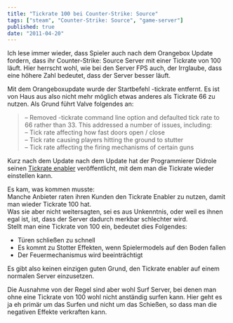 ```yaml
---
title: "Tickrate 100 bei Counter-Strike: Source"
tags: ["steam", "Counter-Strike: Source", "game-server"]
published: true
date: "2011-04-20"
---
```


Ich lese immer wieder, dass Spieler auch nach dem Orangebox Update fordern, dass ihr Counter-Strike: Source Server mit einer Tickrate von 100 läuft. Hier herrscht wohl, wie bei den Server FPS auch, der Irrglaube, dass eine höhere Zahl bedeutet, dass der Server besser läuft.

Mit dem Orangeboxupdate wurde der Startbefehl -tickrate entfernt. Es ist von Haus aus also nicht mehr möglich etwas anderes als Tickrate 66 zu nutzen. Als Grund führt Valve folgendes an:

> – Removed -tickrate command line option and defaulted tick rate to 66 rather than 33. This addressed a number of issues, including:  
>  – Tick rate affecting how fast doors open / close  
>  – Tick rate causing players hitting the ground to stutter  
>  – Tick rate affecting the firing mechanisms of certain guns

Kurz nach dem Update nach dem Update hat der Programmierer Didrole seinen [Tickrate enabler](http://didrole.com/tickrate_enabler/) veröffentlicht, mit dem man die Tickrate wieder einstellen kann.

Es kam, was kommen musste:  
Manche Anbieter raten ihren Kunden den Tickrate Enabler zu nutzen, damit man wieder Tickrate 100 hat.  
Was sie aber nicht weitersagten, sei es aus Unkenntnis, oder weil es ihnen egal ist, ist, dass der Server dadurch merkbar schlechter wird.  
Stellt man eine Tickrate von 100 ein, bedeutet dies Folgendes:

- Türen schließen zu schnell
- Es kommt zu Stotter Effekten, wenn Spielermodels auf den Boden fallen
- Der Feuermechanismus wird beeinträchtigt

Es gibt also keinen einzigen guten Grund, den Tickrate enabler auf einem normalen Server einzusetzen.

Die Ausnahme von der Regel sind aber wohl Surf Server, bei denen man ohne eine Tickrate von 100 wohl nicht anständig surfen kann. Hier geht es ja eh primär um das Surfen und nicht um das Schießen, so dass man die negativen Effekte verkraften kann.


